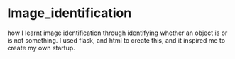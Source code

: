 # Image_identification
how I learnt image identification through identifying whether an object is or is not something. I used flask, and html to create this, and it inspired me to create my own startup. 
